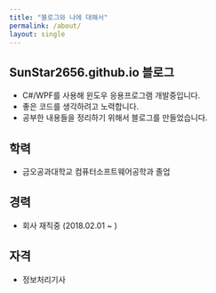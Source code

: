 ```yaml
---
title: "블로그와 나에 대해서"
permalink: /about/
layout: single
---
```


## SunStar2656.github.io 블로그

+ C#/WPF를 사용해 윈도우 응용프로그램 개발중입니다.
+ 좋은 코드를 생각하려고 노력합니다.
+ 공부한 내용들을 정리하기 위해서 블로그를 만들었습니다.

## 학력

+ 금오공과대학교 컴퓨터소프트웨어공학과 졸업

## 경력

+ 회사 재직중 (2018.02.01 ~ )

## 자격

+ 정보처리기사
